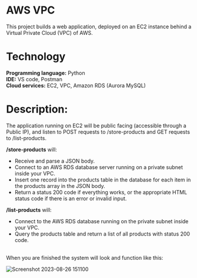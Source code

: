 # AWS VPC

This project builds a web application, deployed on an EC2 instance behind a Virtual Private Cloud (VPC) of AWS.


# Technology

**Programming language:** Python<br />
**IDE:** VS code, Postman<br />
**Cloud services:** EC2, VPC, Amazon RDS (Aurora MySQL)<br />


# Description:

The application running on EC2 will be public facing (accessible through a Public IP), and listen to POST requests to /store-products and GET requests to /list-products.

**/store-products** will:
	
 - Receive and parse a JSON body. 
 - Connect to an AWS RDS database server running on a private subnet inside your VPC. 	
 - Insert one record into the products table in the database for each item in the
   products array in the JSON body.
  - Return a status 200 code if everything works, or the appropriate HTML status code if there is an error or invalid input.

**/list-products** will:
	
 - Connect to the AWS RDS database running on the private subnet inside your VPC.
  - Query the products table and return a list of all products with status 200 code.

<br />
When you are finished the system will look and function like this:

![Screenshot 2023-08-26 151100](https://github.com/akshitpatel3189/cloudProject/assets/65401508/a247aff2-c755-4b85-b930-6376b0b1b0ce)
